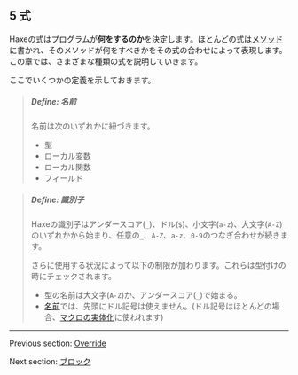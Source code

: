 ## 5 式

Haxeの式はプログラムが**何をするのか**を決定します。ほとんどの式は[メソッド](class-field-method.md)に書かれ、そのメソッドが何をすべきかをその式の合わせによって表現します。この章では、さまざまな種類の式を説明していきます。

ここでいくつかの定義を示しておきます。

> ##### Define: 名前
>
> 
> 名前は次のいずれかに紐づきます。
> 
> * 型
> * ローカル変数
> * ローカル関数
> * フィールド
> 

> ##### Define: 識別子
>
> 
> Haxeの識別子はアンダースコア(`_`)、ドル(`$`)、小文字(`a-z`)、大文字(`A-Z`)のいずれかから始まり、任意の`_`、`A-Z`、`a-z`、`0-9`のつなぎ合わせが続きます。
> 
> さらに使用する状況によって以下の制限が加わります。これらは型付けの時にチェックされます。
> 
> * 型の名前は大文字(`A-Z`)か、アンダースコア(`_`)で始まる。
> * [名前](dictionary.md#define-name)では、先頭にドル記号は使えません。(ドル記号はほとんどの場合、[マクロの実体化](macro-reification.md)に使われます)
>

---

Previous section: [Override](class-field-override.md)

Next section: [ブロック](expression-block.md)